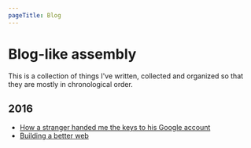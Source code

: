 ```yaml
---
pageTitle: Blog
---
```


# Blog-like assembly

This is a collection of things I've written, collected and organized so that they are mostly in chronological order.

## 2016
* [How a stranger handed me the keys to his Google account](2016/wipe-your-devices)
* [Building a better web](2016/better-web)